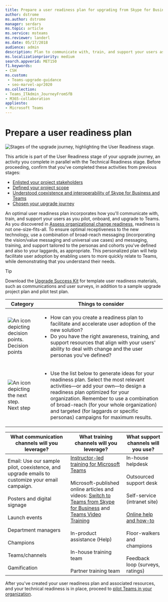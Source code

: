 ```yaml
---
title: Prepare a user readiness plan for upgrading from Skype for Business to Teams
author: dstrome
ms.author: dstrome
manager: serdars
ms.topic: article
ms.service: msteams
ms.reviewer: landerl
ms.date: 05/17/2018
audience: admin
description: Plan to communicate with, train, and support your users as you pilot, onboard, and upgrade to Microsoft Teams.
ms.localizationpriority: medium
search.appverid: MET150
f1.keywords:
- CSH
ms.custom: 
 - Teams-upgrade-guidance
 - seo-marvel-apr2020
ms.collection: 
- Teams_ITAdmin_JourneyFromSfB
- M365-collaboration
appliesto:
- Microsoft Teams
---
```


# Prepare a user readiness plan

![Stages of the upgrade journey, highlighting the User Readiness stage.](media/upgrade-banner-user-readiness.png "Stages of the upgrade journey, with emphasis on the User Readiness stage")

This article is part of the User Readiness stage of your upgrade journey, an activity you complete in parallel with the Technical Readiness stage. Before proceeding, confirm that you've completed these activities from previous stages:

- [Enlisted your project stakeholders](upgrade-enlist-stakeholders.md)
- [Defined your project scope](./upgrade-define-project-scope.md)
- [Understood coexistence and interoperability of Skype for Business and Teams](./teams-and-skypeforbusiness-coexistence-and-interoperability.md)
- [Chosen your upgrade journey](upgrade-and-coexistence-of-skypeforbusiness-and-teams.md)

An optimal user readiness plan incorporates how you'll communicate with, train, and support your users as you pilot, onboard, and upgrade to Teams. As you discovered in [Assess organizational change readiness](./upgrade-org-change-readiness.md), readiness is not one-size-fits-all. To ensure optimal receptiveness to the new technology, use a combination of broad-reach messaging (incorporating the vision/value messaging and universal use cases) and messaging, training, and support tailored to the personas and cohorts you've defined and also to your laggards, as appropriate. This personalized plan will help facilitate user adoption by enabling users to more quickly relate to Teams, while demonstrating that you understand their needs.

> [!Tip]
> Download the [Upgrade Success Kit](https://aka.ms/UpgradeSuccessKit) for template user readiness materials, such as communications and user surveys, in addition to a sample upgrade project plan and pilot test plan.

|Category |Things to consider |
|---|---|
| ![An icon depicting decision points.](media/audio_conferencing_image7.png) <br/>Decision points|<ul><li>How can you create a readiness plan to facilitate and accelerate user adoption of the new solution?</li><li>Do you have the right awareness, training, and support resources that align with your users' ability to deal with change and the user personas you've defined?</li></ul> |
| ![An icon depicting the next step.](media/audio_conferencing_image9.png)<br/>Next step|<ul><li>Use the list below to generate ideas for your readiness plan. Select the most relevant activities—or add your own—to design a readiness plan optimized for your organization. Remember to use a combination of broad-reach (for your whole organization) and targeted (for laggards or specific personas) campaigns for maximum results.</li></ul>|

|What communication channels will you leverage? |What training channels will you leverage? |What support channels will you use? |
|--- |--- |--- |
| Email: Use our sample pilot, coexistence, and upgrade emails to customize your email campaign.<br><br>Posters and digital signage<br><br>Launch events<br><br>Department managers<br><br>Champions<br><br>Teams/channels<br><br>Gamification|[Instructor-led training for Microsoft Teams](https://aka.ms/teamslivetrainng)<br><br>Microsoft-published online articles and videos: [Switch to Teams from Skype for Business](https://support.office.com/article/Switch-to-Teams-from-Skype-for-Business-6295a0ae-4e8e-4bba-a100-64cc951cc964) and [Teams Video Training](https://support.office.com/article/microsoft-teams-video-training-4f108e54-240b-4351-8084-b1089f0d21d7?wt.mc_id=otc_home) <br><br>In-product assistance (Help)<br><br>In-house training team<br><br>Partner training team|In-house helpdesk<br><br>Outsourced support desk<br><br>Self-service (intranet site)<br><br>[Online help and how-to](https://support.office.com/teams)<br><br>Floor-walkers and champions<br><br>Feedback loop (surveys, ratings) |

After you've created your user readiness plan and associated resources, and your technical readiness is in place, proceed to [pilot Teams in your organization](./pilot-essentials.md).
